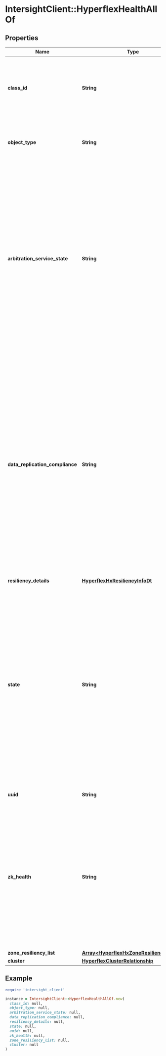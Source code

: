 # IntersightClient::HyperflexHealthAllOf

## Properties

| Name | Type | Description | Notes |
| ---- | ---- | ----------- | ----- |
| **class_id** | **String** | The fully-qualified name of the instantiated, concrete type. This property is used as a discriminator to identify the type of the payload when marshaling and unmarshaling data. | [default to &#39;hyperflex.Health&#39;] |
| **object_type** | **String** | The fully-qualified name of the instantiated, concrete type. The value should be the same as the &#39;ClassId&#39; property. | [default to &#39;hyperflex.Health&#39;] |
| **arbitration_service_state** | **String** | The status of the HyperFlex cluster&#39;s connection to the Intersight arbitration service. The arbitration service state is only applicable to 2-node edge clusters. * &#x60;NOT_AVAILABLE&#x60; - The cluster does not require a connection to the arbitration service. * &#x60;UNKNOWN&#x60; - The cluster&#39;s connection state to the arbitration service cannot be determined. * &#x60;ONLINE&#x60; - The cluster is connected to the arbitration service. * &#x60;OFFLINE&#x60; - The cluster is disconnected from the arbitration service. | [optional][readonly][default to &#39;NOT_AVAILABLE&#39;] |
| **data_replication_compliance** | **String** | The HyperFlex cluster&#39;s compliance to the configured replication factor. It indicates that the compliance has degraded if the number of copies of data is reduced. * &#x60;UNKNOWN&#x60; - The replication compliance of the HyperFlex cluster is not known. * &#x60;COMPLIANT&#x60; - The HyperFlex cluster is compliant with the replication policy. All data on the cluster is replicated according to the configured replication factor. * &#x60;NON_COMPLIANT&#x60; - The HyperFlex cluster is not compliant with the replication policy. Some data on the cluster is not replicated in accordance with the configured replication factor. | [optional][readonly][default to &#39;UNKNOWN&#39;] |
| **resiliency_details** | [**HyperflexHxResiliencyInfoDt**](HyperflexHxResiliencyInfoDt.md) |  | [optional] |
| **state** | **String** | The operational status of the HyperFlex cluster. * &#x60;UNKNOWN&#x60; - The operational status of the cluster cannot be determined. * &#x60;ONLINE&#x60; - The HyperFlex cluster is online and is performing IO operations. * &#x60;OFFLINE&#x60; - The HyperFlex cluster is offline and is not ready to perform IO operations. * &#x60;ENOSPACE&#x60; - The HyperFlex cluster is out of available storage capacity and cannot perform write transactions. * &#x60;READONLY&#x60; - The HyperFlex cluster is not accepting write transactions, but can still display static cluster information. | [optional][readonly][default to &#39;UNKNOWN&#39;] |
| **uuid** | **String** | The unique identifier for the cluster. | [optional][readonly] |
| **zk_health** | **String** | The health status of the HyperFlex cluster&#39;s zookeeper ensemble. * &#x60;NOT_AVAILABLE&#x60; - The operational status of the ZK ensemble is not provided by the HyperFlex cluster. * &#x60;UNKNOWN&#x60; - The operational status of the ZK ensemble cannot be determined. * &#x60;ONLINE&#x60; - The ZK ensemble is online and operational. * &#x60;OFFLINE&#x60; - The ZK ensemble is offline and not operational. | [optional][readonly][default to &#39;NOT_AVAILABLE&#39;] |
| **zone_resiliency_list** | [**Array&lt;HyperflexHxZoneResiliencyInfoDt&gt;**](HyperflexHxZoneResiliencyInfoDt.md) |  | [optional] |
| **cluster** | [**HyperflexClusterRelationship**](HyperflexClusterRelationship.md) |  | [optional] |

## Example

```ruby
require 'intersight_client'

instance = IntersightClient::HyperflexHealthAllOf.new(
  class_id: null,
  object_type: null,
  arbitration_service_state: null,
  data_replication_compliance: null,
  resiliency_details: null,
  state: null,
  uuid: null,
  zk_health: null,
  zone_resiliency_list: null,
  cluster: null
)
```

